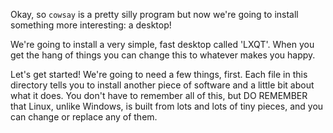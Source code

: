 Okay, so `cowsay` is a pretty silly program but now we're going to install something more interesting: a desktop!

We're going to install a very simple, fast desktop called 'LXQT'. When you get the hang of things you can change this to whatever makes you happy.

Let's get started! We're going to need a few things, first. Each file in this directory tells you to install another piece of software and a little bit about what it does. You don't have to remember all of this, but DO REMEMBER that Linux, unlike Windows, is built from lots and lots of tiny pieces, and you can change or replace any of them.


